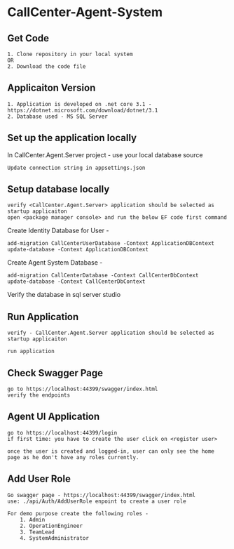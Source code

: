 # CallCenter-Agent-System

## Get Code
	1. Clone repository in your local system
	OR
	2. Download the code file
	
## Applicaiton Version
	1. Application is developed on .net core 3.1 - https://dotnet.microsoft.com/download/dotnet/3.1
	2. Database used - MS SQL Server
	

## Set up the application locally

In CallCenter.Agent.Server project - use your local database source 

	Update connection string in appsettings.json

## Setup database locally 
	verify <CallCenter.Agent.Server> application should be selected as startup applicaiton
	open <package manager console> and run the below EF code first command

Create Identity Database for User -
	
	add-migration CallCenterUserDatabase -Context ApplicationDBContext
	update-database -Context ApplicationDBContext


Create Agent System Database -
	
	add-migration CallCenterDatabase -Context CallCenterDbContext
	update-database -Context CallCenterDbContext
	
Verify the database in sql server studio

## Run Application

	verify - CallCenter.Agent.Server application should be selected as startup applicaiton
	
	run application 
	
## Check Swagger Page

	go to https://localhost:44399/swagger/index.html
	verify the endpoints

## Agent UI Application
	
	go to https://localhost:44399/login
	if first time: you have to create the user click on <register user>
	
	once the user is created and logged-in, user can only see the home page as he don't have any roles currently.
	
## Add User Role

	Go swagger page - https://localhost:44399/swagger/index.html
	use: ./api/Auth/AddUserRole enpoint to create a user role

	For demo purpose create the following roles - 
		1. Admin
		2. OperationEngineer
		3. TeamLead
		4. SystemAdministrator
		
	

	

  
  


